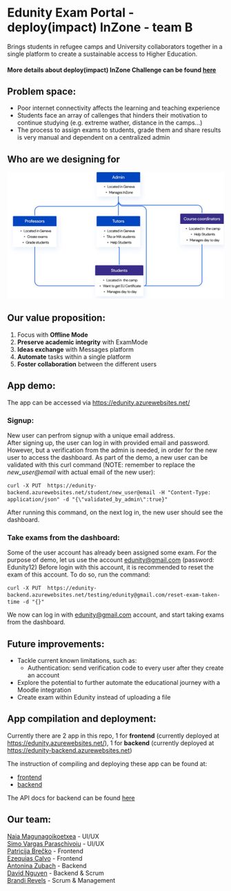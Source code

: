 # Edunity Exam Portal - deploy(impact) InZone - team B
Brings students in refugee camps and University collaborators together in a single platform to create a sustainable access to Higher Education.

#### More details about deploy(impact) InZone Challenge can be found [here](https://microsoft-we-innovate.agorize.com/en/challenges/womenplusplus-deploy-impact/pages/kona-connect?lang=en)

## Problem space:
- Poor internet connectivity affects the learning and teaching experience
- Students face an array of callenges that hinders their motivation to continue studying (e.g. extreme wather, distance in the camps...)
- The process to assign exams to students, grade them and share results is very manual and dependent on a centralized admin

## Who are we designing for
![hi](docs/Who_are_we_designing_for.JPG)

## Our value proposition:
1. Focus with **Offline Mode**
2. **Preserve academic integrity** with ExamMode
3. **Ideas exchange** with Messages platform
4. **Automate** tasks within a single platform
5. **Foster collaboration** between the different users

## App demo:
The app can be accessed via https://edunity.azurewebsites.net/
### Signup:
New user can perfrom signup with a unique email address.  
After signing up, the user can log in with provided email and password. However, but a verification from the admin is needed, in order for the new user to access the dashboard.
As part of the demo, a new user can be validated with this curl command (NOTE: remember to replace the *new_user@email* with actual email of the new user):  
```
curl -X PUT  https://edunity-backend.azurewebsites.net/student/new_user@email -H "Content-Type: application/json" -d "{\"validated_by_admin\":true}"
```  
After running this command, on the next log in, the new user should see the dashboard.

### Take exams from the dashboard:
Some of the user account has already been assigned some exam. For the purpose of demo, let us use the account edunity@gmail.com (password: Edunity12)
Before login with this account, it is recommended to reset the exam of this account. To do so, run the command:
```
curl -X PUT  https://edunity-backend.azurewebsites.net/testing/edunity@gmail.com/reset-exam-taken-time -d "{}"
```
We now can log in with edunity@gmail.com account, and start taking exams from the dashboard.

## Future improvements:
- Tackle current known limitations, such as:  
  - Authentication: send verification code to every user after they create an account  
- Explore the potential to further automate the educational journey with a Moodle integration  
- Create exam within Edunity instead of uploading a file  

## App compilation and deployment:
Currently there are 2 app in this repo, 1 for **frontend** (currently deployed at https://edunity.azurewebsites.net/), 1 for **backend** (currently deployed at https://edunity-backend.azurewebsites.net)

The instruction of compiling and deploying these app can be found at:
 - [frontend](src/frontend)
 - [backend](src/backend) 

The API docs for backend can be found [here](docs/Edunity-backend-1.0.0.yaml)

## Our team:
[Naia Magunagoikoetxea](https://www.naiamagunagoikoetxea.com/) - UI/UX  
[Simo Vargas Paraschivoiu](http://simoparaschi.io) - UI/UX  
[Patricija Brečko](https://github.com/patricijab) - Frontend  
[Ezequias Calvo](https://github.com/EzequiasCalvo) - Frontend  
[Antonina Zubach](https://github.com/AntoninaZubach) - Backend  
[David Nguyen](https://github.com/davidnhtd) - Backend & Scrum  
[Brandi Revels](https://linkedin.com/in/brandi-revels) - Scrum & Management
